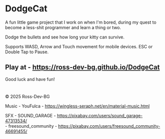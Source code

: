 # DodgeCat
A fun little game project that I work on when I'm bored, during my quest to become a less-shit programmer and learn a thing or two.

Dodge the bullets and see how long your kitty can survive.

Supports WASD, Arrow and Touch movement for mobile devices. ESC or Double Tap to Pause.

## Play at - https://ross-dev-bg.github.io/DodgeCat

Good luck and have fun!

#
© 2025 Ross-Dev-BG

Music - YouFulca - https://wingless-seraph.net/en/material-music.html

SFX - SOUND_GARAGE - https://pixabay.com/users/sound_garage-47313534/  
    - freesound_community - https://pixabay.com/users/freesound_community-46691455/